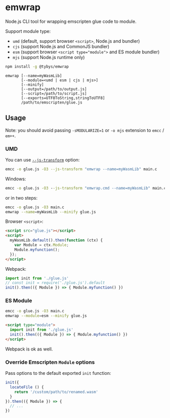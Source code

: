 # emwrap

Node.js CLI tool for wrapping emscripten glue code to module.

Support module type:

* `umd` (default, support browser `<script>`, Node.js and bundler)
* `cjs` (support Node.js and CommonJS bundler)
* `esm` (support browser `<script type="module">` and ES module bundler)
* `mjs` (support Node.js runtime only)

```bash
npm install -g @tybys/emwrap
```

```
emwrap [--name=myWasmLib]
       [--module=<umd | esm | cjs | mjs>]
       [--minify]
       [--output=/path/to/output.js]
       [--script=/path/to/script.js]
       [--exports=UTF8ToString,stringToUTF8]
       /path/to/emscripten/glue.js
```

## Usage

Note: you should avoid passing `-sMODULARIZE=1` or `-o mjs` extension to `emcc` / `em++`.

### UMD

You can use [`--js-transform`](https://emscripten.org/docs/tools_reference/emcc.html#emcc-minify) option:

```bash
emcc -o glue.js -O3 --js-transform "emwrap --name=myWasmLib" main.c
```

Windows:

```bat
emcc -o glue.js -O3 --js-transform "emwrap.cmd --name=myWasmLib" main.c
```

or in two steps:

```bash
emcc -o glue.js -O3 main.c
emwrap --name=myWasmLib --minify glue.js
```

Browser `<script>`:

```html
<script src="glue.js"></script>
<script>
  myWasmLib.default().then(function (ctx) {
    var Module = ctx.Module;
    Module.myfunction();
  });
</script>
```

Webpack:

```js
import init from './glue.js'
// const init = require('./glue.js').default
init().then(({ Module }) => { Module.myfunction() })
```

### ES Module

```bash
emcc -o glue.js -O3 main.c
emwrap --module=esm --minify glue.js
```

```html
<script type="module">
  import init from './glue.js'
  init().then(({ Module }) => { Module.myfunction() })
</script>
```

Webpack is ok as well.

### Override Emscripten `Module` options

Pass options to the default exported `init` function:

```js
init({
  locateFile () {
    return '/custom/path/to/renamed.wasm'
  }
}).then(({ Module }) => {
  // ...
})
```
